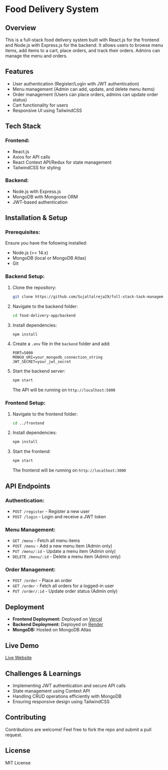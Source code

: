 # Food Delivery System

## Overview
This is a full-stack food delivery system built with React.js for the frontend and Node.js with Express.js for the backend. It allows users to browse menu items, add items to a cart, place orders, and track their orders. Admins can manage the menu and orders.

## Features
- User authentication (Register/Login with JWT authentication)
- Menu management (Admin can add, update, and delete menu items)
- Order management (Users can place orders, admins can update order status)
- Cart functionality for users
- Responsive UI using TailwindCSS

## Tech Stack
### Frontend:
- React.js
- Axios for API calls
- React Context API/Redux for state management
- TailwindCSS for styling

### Backend:
- Node.js with Express.js
- MongoDB with Mongoose ORM
- JWT-based authentication

## Installation & Setup

### Prerequisites:
Ensure you have the following installed:
- Node.js (>= 14.x)
- MongoDB (local or MongoDB Atlas)
- Git

### Backend Setup:
1. Clone the repository:
   ```sh
   git clone https://github.com/Sujaltalreja29/full-stack-task-management-app.git
   ```
2. Navigate to the backend folder:
   ```sh
   cd food-delivery-app/backend
   ```
3. Install dependencies:
   ```sh
   npm install
   ```
4. Create a `.env` file in the `backend` folder and add:
   ```env
   PORT=5000
   MONGO_URI=your_mongodb_connection_string
   JWT_SECRET=your_jwt_secret
   ```
5. Start the backend server:
   ```sh
   npm start
   ```
   The API will be running on `http://localhost:5000`

### Frontend Setup:
1. Navigate to the frontend folder:
   ```sh
   cd ../frontend
   ```
2. Install dependencies:
   ```sh
   npm install
   ```
3. Start the frontend:
   ```sh
   npm start
   ```
   The frontend will be running on `http://localhost:3000`

## API Endpoints

### Authentication:
- `POST /register` - Register a new user
- `POST /login` - Login and receive a JWT token

### Menu Management:
- `GET /menu` - Fetch all menu items
- `POST /menu` - Add a new menu item (Admin only)
- `PUT /menu/:id` - Update a menu item (Admin only)
- `DELETE /menu/:id` - Delete a menu item (Admin only)

### Order Management:
- `POST /order` - Place an order
- `GET /order` - Fetch all orders for a logged-in user
- `PUT /order/:id` - Update order status (Admin only)

## Deployment
- **Frontend Deployment:** Deployed on [Vercel](https://sujal-talreja-app.vercel.app/)
- **Backend Deployment:** Deployed on [Render](https://full-stack-task-management-app-backend-7uv2.onrender.com)
- **MongoDB:** Hosted on MongoDB Atlas

## Live Demo
[Live Website](https://sujal-talreja-app.vercel.app)

## Challenges & Learnings
- Implementing JWT authentication and secure API calls
- State management using Context API
- Handling CRUD operations efficiently with MongoDB
- Ensuring responsive design using TailwindCSS

## Contributing
Contributions are welcome! Feel free to fork the repo and submit a pull request.

## License
MIT License

